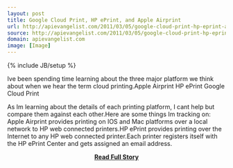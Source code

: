 ```yaml
---
layout: post
title: Google Cloud Print, HP ePrint, and Apple Airprint
url: http://apievangelist.com/2011/03/05/google-cloud-print-hp-eprint-and-apple-airprint/
source: http://apievangelist.com/2011/03/05/google-cloud-print-hp-eprint-and-apple-airprint/
domain: apievangelist.com
image: [Image]
---
```

{% include JB/setup %}<p>Ive been spending time learning about the three major platform we think about when we hear the term cloud printing.Apple Airprint
	HP ePrint
	Google Cloud Print

As Im learning about the details of each printing platform, I cant help but compare them against each other.Here are some things Im tracking on:
Apple Airprint provides printing on IOS and Mac platforms over a local network to HP web connected printers.HP ePrint provides printing over the Internet to any HP web connected printer.Each printer registers itself with the HP ePrint Center and gets assigned an email address.</p>
<center><p><a href="http://apievangelist.com/2011/03/05/google-cloud-print-hp-eprint-and-apple-airprint/" style='padding:25px; font-sze:18px; font-weight: bold;'>Read Full Story</a></p></center>
